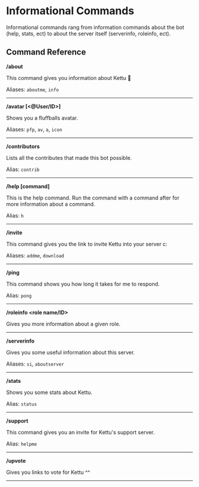 # Informational Commands

Informational commands rang from information commands about the bot (help, stats, ect) to about the server itself (serverinfo, roleinfo, ect).

## Command Reference

**/about** 

This command gives you information about Kettu 🦊

Aliases: `aboutme`, `info`

--------

**/avatar [<@User/ID>]** 

Shows you a fluffballs avatar.

Aliases: `pfp`, `av`, `a`, `icon`

--------

**/contributors** 

Lists all the contributes that made this bot possible.

Alias: `contrib`

--------

**/help [command]** 

This is the help command. Run the command with a command after for more information about a command.

Alias: `h`

--------

**/invite** 

This command gives you the link to invite Kettu into your server c:

Aliases: `addme`, `download`

--------

**/ping** 

This command shows you how long it takes for me to respond.

Alias: `pong`

--------

**/roleinfo <role name/ID>** 

Gives you more information about a given role.

--------

**/serverinfo** 

Gives you some useful information about this server.

Aliases: `si`, `aboutserver`

--------

**/stats** 

Shows you some stats about Kettu.

Alias: `status`

--------

**/support**

This command gives you an invite for Kettu's support server.

Alias: `helpme`

---------

**/upvote**

Gives you links to vote for Kettu ^^

-----------
